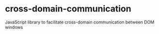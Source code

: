 cross-domain-communication
==========================

JavaScript library to facilitate cross-domain communication between DOM windows

